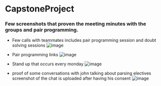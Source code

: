 # CapstoneProject

### Few screenshots that proven the meeting minutes with the groups and pair programming.

- Few calls with teammates includes pair programming session and doubt solving sessions
![image](https://user-images.githubusercontent.com/64590024/191756139-94200b5b-4bc6-43bd-a7c9-ca93ab00532e.png)

- Pair programming links
![image](https://user-images.githubusercontent.com/64590024/191756677-5fcd8116-1133-4764-8e2c-1ab6d00121c9.png)

- Stand up that occurs every monday
![image](https://user-images.githubusercontent.com/64590024/191756915-006452b6-86d6-45f9-bf6d-12b3e4fd7153.png)

- proof of some conversations with john talking about parsing electives
screenshot of the chat is uploaded after having his consent
![image](https://user-images.githubusercontent.com/64590024/191772841-5376ae4c-3f8f-4e1e-8809-66a5ac5f35bf.png)




